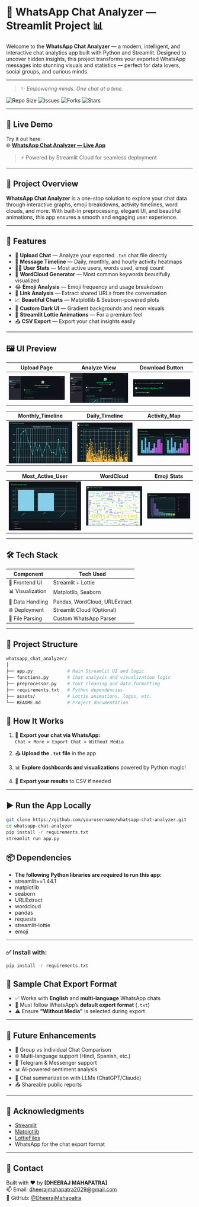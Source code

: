 # 💬 WhatsApp Chat Analyzer — Streamlit Project 📊

Welcome to the **WhatsApp Chat Analyzer** — a modern, intelligent, and interactive chat analytics app built with Python and Streamlit. Designed to uncover hidden insights, this project transforms your exported WhatsApp messages into stunning visuals and statistics — perfect for data lovers, social groups, and curious minds.

---
> ✨ *Empowering minds. One chat at a time.*

![Repo Size](https://img.shields.io/github/repo-size/DheerajMahapatra/Chat_Analyzer)
![Issues](https://img.shields.io/github/issues/DheerajMahapatra/Chat_Analyzer)
![Forks](https://img.shields.io/github/forks/DheerajMahapatra/Chat_Analyzer?style=social)
![Stars](https://img.shields.io/github/stars/DheerajMahapatra/Chat_Analyzer?style=social)

---
## 🚀 Live Demo

Try it out here:  
🌐 **[WhatsApp Chat Analyzer — Live App](https://dheeraj-whatsapp-chat-analyzer.streamlit.app)**

> ⚡ Powered by Streamlit Cloud for seamless deployment

---
## 📌 Project Overview

**WhatsApp Chat Analyzer** is a one-stop solution to explore your chat data through interactive graphs, emoji breakdowns, activity timelines, word clouds, and more. With built-in preprocessing, elegant UI, and beautiful animations, this app ensures a smooth and engaging user experience.

---

## 🚀 Features

- 📁 **Upload Chat** — Analyze your exported `.txt` chat file directly
- 📅 **Message Timeline** — Daily, monthly, and hourly activity heatmaps
- 🙋‍♂️ **User Stats** — Most active users, words used, emoji count
- 🧠 **WordCloud Generator** — Most common keywords beautifully visualized
- 😂 **Emoji Analysis** — Emoji frequency and usage breakdown
- 🔗 **Link Analysis** — Extract shared URLs from the conversation
- 📈 **Beautiful Charts** — Matplotlib & Seaborn-powered plots
- 🌙 **Custom Dark UI** — Gradient backgrounds and neon visuals
- 🔄 **Streamlit Lottie Animations** — For a premium feel
- 📤 **CSV Export** — Export your chat insights easily

---

## 🖼️ UI Preview

| Upload Page | Analyze View | Download Button | 
|-------------|--------------|-----------------|
| ![](https://raw.githubusercontent.com/DheerajMahapatra/Chat_Analyzer/main/UI/Index.jpg) | ![](https://raw.githubusercontent.com/DheerajMahapatra/Chat_Analyzer/main/UI/Analyze.jpg) |  ![](https://raw.githubusercontent.com/DheerajMahapatra/Chat_Analyzer/main/UI/Download_Button.jpg) |

| Monthly_Timeline | Daily_Timeline | Activity_Map |
|------------------|----------------|--------------|
| ![](https://raw.githubusercontent.com/DheerajMahapatra/Chat_Analyzer/main/UI/Monthly_Timeline.jpg) | ![](https://raw.githubusercontent.com/DheerajMahapatra/Chat_Analyzer/main/UI/Daily_Timeline.jpg) |  ![](https://raw.githubusercontent.com/DheerajMahapatra/Chat_Analyzer/main/UI/Activity_Map.jpg) |

| Most_Active_User | WordCloud | Emoji Stats |
|------------------|-----------|-------------|
| ![](https://raw.githubusercontent.com/DheerajMahapatra/Chat_Analyzer/main/UI/Most_Active_User.jpg) | ![](https://raw.githubusercontent.com/DheerajMahapatra/Chat_Analyzer/main/UI/Most_Common_Words.jpg) |  ![](https://raw.githubusercontent.com/DheerajMahapatra/Chat_Analyzer/main/UI/Emoji_Analyzer.jpg) |

---

## 🛠️ Tech Stack

| Component        | Tech Used              |
|------------------|------------------------|
| 🎨 Frontend UI   | Streamlit + Lottie     |
| 📊 Visualization | Matplotlib, Seaborn    |
| 🧠 Data Handling | Pandas, WordCloud, URLExtract |
| 🌐 Deployment    | Streamlit Cloud (Optional) |
| 💾 File Parsing  | Custom WhatsApp Parser |

---

## 📂 Project Structure

```bash
whatsapp_chat_analyzer/
│
├── app.py             # Main Streamlit UI and logic
├── functions.py       # Chat analysis and visualization logic
├── preprocessor.py    # Text cleaning and data formatting
├── requirements.txt   # Python dependencies
├── assets/            # Lottie animations, logos, etc.
└── README.md          # Project documentation
```

## 🧠 How It Works

1. 📲 **Export your chat via WhatsApp:**  
   `Chat > More > Export Chat > Without Media`

2. 📤 **Upload the `.txt` file** in the app

3. 📊 **Explore dashboards and visualizations** powered by Python magic!

4. 📁 **Export your results** to CSV if needed

---

## ▶️ Run the App Locally

```bash
git clone https://github.com/yourusername/whatsapp-chat-analyzer.git
cd whatsapp-chat-analyzer
pip install -r requirements.txt
streamlit run app.py
```
## 📦 Dependencies

- **The following Python libraries are required to run this app:**
- streamlit==1.44.1
- matplotlib
- seaborn
- URLExtract
- wordcloud
- pandas
- requests
- streamlit-lottie
- emoji
---

### ✅ Install with:

```bash
pip install -r requirements.txt
```

## 💬 Sample Chat Export Format

- ✅ Works with **English** and **multi-language** WhatsApp chats  
- 📄 Must follow WhatsApp’s **default export format** (`.txt`)  
- ⚠️ Ensure **"Without Media"** is selected during export  

---

## 📅 Future Enhancements

- 📌 Group vs Individual Chat Comparison  
- 🌐 Multi-language support (Hindi, Spanish, etc.)  
- 📲 Telegram & Messenger support  
- 📊 AI-powered sentiment analysis  
- 📝 Chat summarization with LLMs (ChatGPT/Claude)  
- 📤 Shareable public reports  

---

## 🙌 Acknowledgments

- [Streamlit](https://streamlit.io/)
- [Matplotlib](https://matplotlib.org/)
- [LottieFiles](https://lottiefiles.com/)
- WhatsApp for the chat export format

---

## 📧 Contact

Built with ❤️ by **[DHEERAJ MAHAPATRA]**  
📫 Email: dheerajmahapatra2029@gmail.com  
🔗 GitHub: [@DheerajMahapatra](https://github.com/DheerajMahapatra)
